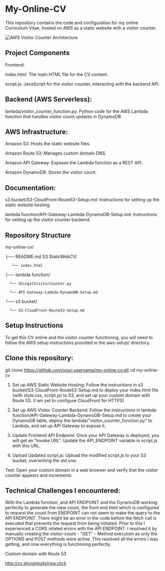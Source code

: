 


# My-Online-CV
This repository contains the code and configuration for my online Curriculum Vitae, hosted on AWS as a static website with a visitor counter.

![AWS Visitor Counter Architecture](https://s3.af-south-1.amazonaws.com/cv.shingimudyirwa.click/My+Online+CV.png)


## Project Components
Frontend:

index.html: The main HTML file for the CV content.

script.js: JavaScript for the visitor counter, interacting with the backend API.

## Backend (AWS Serverless):

lambda/visitor_counter_function.py: Python code for the AWS Lambda function that handles visitor count updates in DynamoDB.

## AWS Infrastructure:

Amazon S3: Hosts the static website files.

Amazon Route 53: Manages custom domain DNS.

Amazon API Gateway: Exposes the Lambda function as a REST API.

Amazon DynamoDB: Stores the visitor count.

## Documentation:

s3 bucket/S3-CloudFront-Route53-Setup.md: Instructions for setting up the static website hosting.

lambda function/API-Gateway-Lambda-DynamoDB-Setup.md: Instructions for setting up the visitor counter backend.

## Repository Structure
my-online-cv/

├── README.md
    S3 StaticWebCV/
      
       └── index.html

├── lambda function/
      
      └── ShingiCVisitorCounter.py
      
      └── API-Gateway-Lambda-DynamoDB-Setup.md

└── s3 bucket/
      
      └── S3-CloudFront-Route53-Setup.md

## Setup Instructions
To get this CV online and the visitor counter functioning, you will need to follow the AWS setup instructions provided in the aws-setup/ directory.

## Clone this repository:

git clone https://github.com/your-username/my-online-cv.git
cd my-online-cv

1. Set up AWS Static Website Hosting: Follow the instructions in s3 bucket/S3-CloudFront-Route53-Setup.md to deploy your index.html file (with style.css, script.js) to S3, and set up your custom domain with Route 53. (I am yet to configure CloudFront for HTTPS)


2. Set up AWS Visitor Counter Backend: Follow the instructions in lambda function/API-Gateway-Lambda-DynamoDB-Setup.md to create your DynamoDB table, deploy the lambda/"visitor_counter_function.py" to Lambda, and set up API Gateway to expose it.

3. Update Frontend API Endpoint: Once your API Gateway is deployed, you will get an "Invoke URL". Update the API_ENDPOINT variable in script.js with this URL.

4. Upload Updated script.js: Upload the modified script.js to your S3 bucket, overwriting the old one.

Test: Open your custom domain in a web browser and verify that the visitor counter appears and increments.

## Technical Challenges I encountered:
With the Lambda function, and API ENDPOINT and the DynamoDB working perfectly to generate the view count, the front end html which is configured to request the count from ENDPOINT can not seem to make the query to the API ENDPOINT. There might be an error in the code before the fetch call is executed that prevents the request from being initiated.
Prior to this I experienced a CORS related errors with the API ENDPOINT. I resolved it by manually creating the visitor-count - "GET" - Method execution as only the OPTIONS and POST methods were active. This resolved all the errors I was getting, and now everything is functioning perfectly.  

Custom domain with Route 53

http://cv.shingimudyirwa.click
